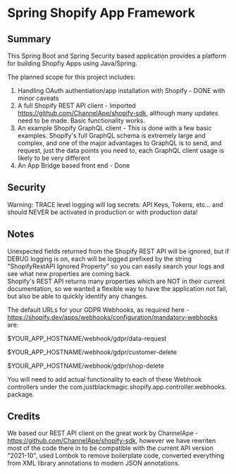 # Spring Shopify App Framework

## Summary
This Spring Boot and Spring Security based application provides a platform for building Shopfiy Apps using Java/Spring.  

The planned scope for this project includes:

1.  Handling OAuth authentiation/app installation with Shopify  - DONE with minor caveats
2.  A full Shopify REST API client - Imported https://github.com/ChannelApe/shopify-sdk, although many updates need to be made. Basic functionality works.
3.  An example Shopify GraphQL client - This is done with a few basic examples. Shopify's full GraphQL schema is extremely large and complex, and one of the major advantages to GraphQL is to send, and request, just the data points you need to, each GraphQL client usage is likely to be very different
4.  An App Bridge based front end - Done



## Security

Warning: TRACE level logging will log secrets: API Keys, Tokens, etc... and should NEVER be activated in production or with production data!


## Notes

Unexpected fields returned from the Shopify REST API will be ignored, but if DEBUG logging is on, each will be logged prefixed by the string 
"ShopifyRestAPI Ignored Property" so you can easily search your logs and see what new properties are coming back.  
Shopify's REST API returns many properties which are NOT in their current documentation, so we wanted a flexible way to have the application not fail, but also be able to quickly identify any changes.

The default URLs for your GDPR Webhooks, as required here - https://shopify.dev/apps/webhooks/configuration/mandatory-webhooks are:

$YOUR_APP_HOSTNAME/webhook/gdpr/data-request

$YOUR_APP_HOSTNAME/webhook/gdpr/customer-delete

$YOUR_APP_HOSTNAME/webhook/gdpr/shop-delete

You will need to add actual functionality to each of these Webhook controllers under the com.justblackmagic.shopify.app.controller.webhooks. package.

## Credits

We based our REST API client on the great work by ChannelApe - https://github.com/ChannelApe/shopify-sdk, however we have rewriten most of the code there in to be compatible with the current API version "2021-10", used Lombok to remove boilerplate code, converted everything from XML library annotations to modern JSON annotations.

